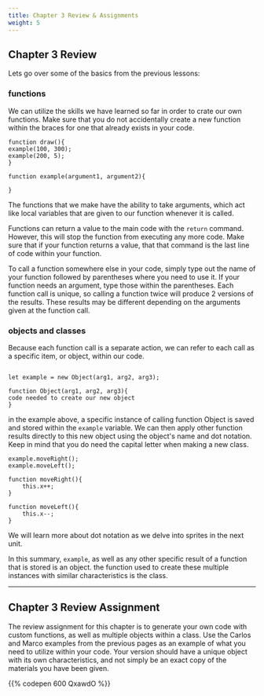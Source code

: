 ```yaml
---
title: Chapter 3 Review & Assignments
weight: 5
---
```

## Chapter 3 Review

Lets go over some of the basics from the previous lessons:

### functions

We can utilize the skills we have learned so far in order to crate our own functions. Make sure that you do not accidentally create a new function within the braces for one that already exists in your code.

```
function draw(){
example(100, 300);
example(200, 5);
}

function example(argument1, argument2){

}
```

The functions that we make have the ability to take arguments, which act like local variables that are given to our function whenever it is called.

Functions can return a value to the main code with the `return` command. However, this will stop the function from executing any more code. Make sure that if your function returns a value, that that command is the last line of code within your function.

To call a function somewhere else in your code, simply type out the name of your function followed by parentheses where you need to use it. If your function needs an argument, type those within the parentheses. Each function call is unique, so calling a function twice will produce 2 versions of the results. These results may be different depending on the arguments given at the function call.

### objects and classes

Because each function call is a separate action, we can refer to each call as a specific item, or object, within our code.

```

let example = new Object(arg1, arg2, arg3);

function Object(arg1, arg2, arg3){
code needed to create our new object
}
```

in the example above, a specific instance of calling function Object is saved and stored within the `example` variable. We can then apply other function results directly to this new object using the object's name and dot notation. Keep in mind that you do need the capital letter when making a new class.

```
example.moveRight();
example.moveLeft();

function moveRight(){
    this.x++;
}

function moveLeft(){
    this.x--;
}
```

We will learn more about dot notation as we delve into sprites in the next unit.

In this summary, `example`, as well as any other specific result of a function that is stored is an object. the function used to create these multiple instances with similar characteristics is the class.

---

## Chapter 3 Review Assignment

The review assignment for this chapter is to generate your own code with custom functions, as well as multiple objects within a class. Use the Carlos and Marco examples from the previous pages as an example of what you need to utilize within your code. Your version should have a unique object with its own characteristics, and not simply be an exact copy of the materials you have been given.

{{% codepen 600 QxawdO %}}